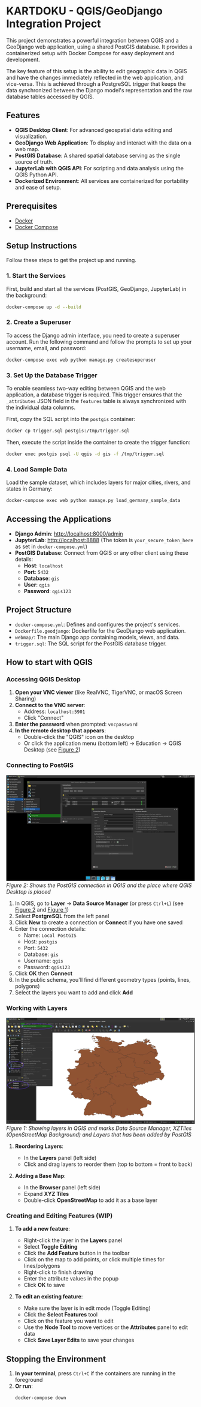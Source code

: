 # KARTDOKU - QGIS/GeoDjango Integration Project

This project demonstrates a powerful integration between QGIS and a GeoDjango web application, using a shared PostGIS database. It provides a containerized setup with Docker Compose for easy deployment and development.

The key feature of this setup is the ability to edit geographic data in QGIS and have the changes immediately reflected in the web application, and vice-versa. This is achieved through a PostgreSQL trigger that keeps the data synchronized between the Django model's representation and the raw database tables accessed by QGIS.

## Features

-   **QGIS Desktop Client**: For advanced geospatial data editing and visualization.
-   **GeoDjango Web Application**: To display and interact with the data on a web map.
-   **PostGIS Database**: A shared spatial database serving as the single source of truth.
-   **JupyterLab with QGIS API**: For scripting and data analysis using the QGIS Python API.
-   **Dockerized Environment**: All services are containerized for portability and ease of setup.

## Prerequisites

-   [Docker](https://docs.docker.com/get-docker/)
-   [Docker Compose](https://docs.docker.com/compose/install/)

## Setup Instructions

Follow these steps to get the project up and running.

### 1. Start the Services

First, build and start all the services (PostGIS, GeoDjango, JupyterLab) in the background:

```bash
docker-compose up -d --build
```

### 2. Create a Superuser

To access the Django admin interface, you need to create a superuser account. Run the following command and follow the prompts to set up your username, email, and password:

```bash
docker-compose exec web python manage.py createsuperuser
```

### 3. Set Up the Database Trigger

To enable seamless two-way editing between QGIS and the web application, a database trigger is required. This trigger ensures that the `_attributes` JSON field in the `features` table is always synchronized with the individual data columns.

First, copy the SQL script into the `postgis` container:

```bash
docker cp trigger.sql postgis:/tmp/trigger.sql
```

Then, execute the script inside the container to create the trigger function:

```bash
docker exec postgis psql -U qgis -d gis -f /tmp/trigger.sql
```

### 4. Load Sample Data

Load the sample dataset, which includes layers for major cities, rivers, and states in Germany:

```bash
docker-compose exec web python manage.py load_germany_sample_data
```

## Accessing the Applications

-   **Django Admin**: [http://localhost:8000/admin](http://localhost:8000/admin)
-   **JupyterLab**: [http://localhost:8888](http://localhost:8888) (The token is `your_secure_token_here` as set in `docker-compose.yml`)
-   **PostGIS Database**: Connect from QGIS or any other client using these details:
    -   **Host**: `localhost`
    -   **Port**: `5432`
    -   **Database**: `gis`
    -   **User**: `qgis`
    -   **Password**: `qgis123`

## Project Structure

-   `docker-compose.yml`: Defines and configures the project's services.
-   `Dockerfile.geodjango`: Dockerfile for the GeoDjango web application.
-   `webmap/`: The main Django app containing models, views, and data.
-   `trigger.sql`: The SQL script for the PostGIS database trigger.


## How to start with QGIS


### Accessing QGIS Desktop

1. **Open your VNC viewer** (like RealVNC, TigerVNC, or macOS Screen Sharing)
2. **Connect to the VNC server**:
   - Address: `localhost:5901`
   - Click "Connect"
3. **Enter the password** when prompted: `vncpassword`
4. **In the remote desktop that appears**:
   - Double-click the "QGIS" icon on the desktop
   - Or click the application menu (bottom left) → Education → QGIS Desktop (see [Figure 2](#figure-2))

### Connecting to PostGIS

<a id="figure-2"></a>

![How to start with QGIS](images/qgis-postgis.png)
*Figure 2: Shows the PostGIS connection in QGIS and the place where QGIS Desktop is placed*

1. In QGIS, go to **Layer** → **Data Source Manager** (or press `Ctrl+L`) (see [Figure 2](#figure-2) and [Figure 1](#figure-1))
2. Select **PostgreSQL** from the left panel
3. Click **New** to create a connection or **Connect** if you have one saved
4. Enter the connection details:
   - Name: `Local PostGIS`
   - Host: `postgis`
   - Port: `5432`
   - Database: `gis`
   - Username: `qgis`
   - Password: `qgis123`
5. Click **OK** then **Connect**
6. In the public schema, you'll find different geometry types (points, lines, polygons)
7. Select the layers you want to add and click **Add**

### Working with Layers

<a id="figure-1"></a>

![How to start with QGIS](images/qgis-map.png)
*Figure 1: Showing layers in QGIS and marks Data Source Manager, XZTiles (OpenStreetMap Background) and Layers that has been added by PostGIS*

1. **Reordering Layers**:
   - In the **Layers** panel (left side)
   - Click and drag layers to reorder them (top to bottom = front to back)

2. **Adding a Base Map**:
   - In the **Browser** panel (left side)
   - Expand **XYZ Tiles**
   - Double-click **OpenStreetMap** to add it as a base layer

### Creating and Editing Features (WIP)

1. **To add a new feature**:
   - Right-click the layer in the **Layers** panel
   - Select **Toggle Editing**
   - Click the **Add Feature** button in the toolbar
   - Click on the map to add points, or click multiple times for lines/polygons
   - Right-click to finish drawing
   - Enter the attribute values in the popup
   - Click **OK** to save

2. **To edit an existing feature**:
   - Make sure the layer is in edit mode (Toggle Editing)
   - Click the **Select Features** tool
   - Click on the feature you want to edit
   - Use the **Node Tool** to move vertices or the **Attributes** panel to edit data
   - Click **Save Layer Edits** to save your changes


## Stopping the Environment

1. **In your terminal**, press `Ctrl+C` if the containers are running in the foreground
2. **Or run**:
   ```bash
   docker-compose down
   ```

